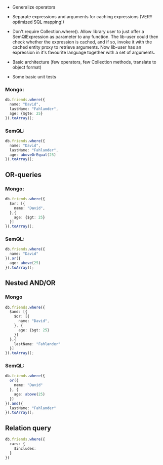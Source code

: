 * Generalize operators

* Separate expressions and arguments for caching expressions (VERY optimized SQL mapping!)

* Don't require Collection.where(). Allow library user to just offer a SemQlExpression<TEntity>
  as parameter to any function. The lib-user could then check whether the expression is cached,
  and if so, invoke it with the cached entity proxy to retrieve arguments. Now lib-user has
  an expression in it's favourite language together with a set of arguments.

* Basic architecture (few operators, few Collection methods, translate to object format)

* Some basic unit tests

### Mongo:
```ts
db.friends.where({
  name: "David",
  lastName: "Fahlander",
  age: {$gte: 25}
}).toArray();
```

### SemQL:
```ts
db.friends.where({
  name: "David",
  lastName: "Fahlander",
  age: aboveOrEqual(25)
}).toArray();

```

## OR-queries

### Mongo:
```ts
db.friends.where({
  $or: [{
    name: "David",
  },{
    age: {$gt: 25}
  }]
}).toArray();
```

### SemQL:
```ts
db.friends.where({
  name: "David"
}).or({
  age: above(25)
}).toArray();

```

## Nested AND/OR

### Mongo
```ts
db.friends.where({
  $and: [{
    $or: [{
      name: "David",
    }, {
      age: {$gt: 25}
    }]
  },{
    lastName: "Fahlander"
  }]
}).toArray();
```

### SemQL:
```ts
db.friends.where({
  or({
    name: "David"
  }, {
    age: above(25)
  })
}).and({
  lastName: "Fahlander"
}).toArray();
```


## Relation query

```ts
db.friends.where({
  cars: {
    $includes:
  }
})
```